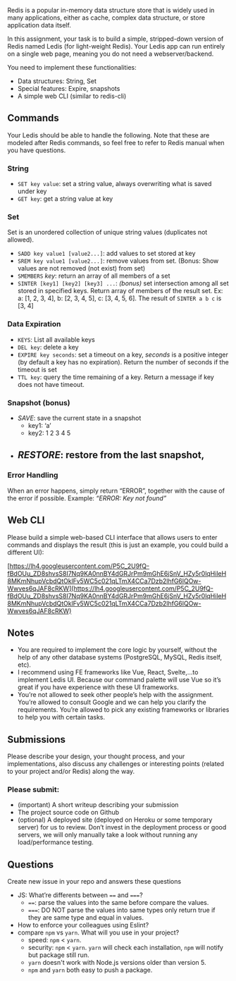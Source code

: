 Redis is a popular in-memory data structure store that is widely used in many applications, either as cache, complex data structure, or store application data itself.

In this assignment, your task is to build a simple, stripped-down version of Redis named Ledis (for light-weight Redis). Your Ledis app can run entirely on a single web page, meaning you do not need a webserver/backend.

You need to implement these functionalities:

- Data structures: String, Set
- Special features: Expire, snapshots
- A simple web CLI (similar to redis-cli)

## **Commands**

Your Ledis should be able to handle the following. Note that these are modeled after Redis commands, so feel free to refer to Redis manual when you have questions.

### **String**

- `SET key value`: set a string value, always overwriting what is saved under key
- `GET key`: get a string value at key

### **Set**

Set is an unordered collection of unique string values (duplicates not allowed).

- `SADD key value1 [value2...]`: add values to set stored at key
- `SREM key value1 [value2...]`: remove values from set. (Bonus: Show values are not removed (not exist) from set)
- `SMEMBERS` *key*: return an array of all members of a set
- `SINTER [key1] [key2] [key3] ...`: *(bonus)* set intersection among all set stored in specified keys. Return array of members of the result set. Ex: a: [1, 2, 3, 4], b: [2, 3, 4, 5], c: [3, 4, 5, 6]. The result of `SINTER a b c` is [3, 4]

### **Data Expiration**

- `KEYS`: List all available keys
- `DEL key`: delete a key
- `EXPIRE key seconds`: set a timeout on a key, *seconds* is a positive integer (by default a key has no expiration). Return the number of seconds if the timeout is set
- `TTL key`: query the time remaining of a key. Return a message if key does not have timeout.

### **Snapshot (bonus)**

- *SAVE*: save the current state in a snapshot
    - key1: ‘a’
    - key2: 1 2 3 4 5
- *RESTORE*: restore from the last snapshot,
    - 

### **Error Handling**

When an error happens, simply return “ERROR”, together with the cause of the error if possible. Example: *“ERROR: Key not found”*

## **Web CLI**

Please build a simple web-based CLI interface that allows users to enter commands and displays the result (this is just an example, you could build a different UI):

[https://lh4.googleusercontent.com/P5C_2U9fQ-fBdOUu_ZD8shvsS8I7Nq9KA0nnBY4dGRJrPm9mGhE6jSnV_HZy5r0lqHileH8MKmNhupVcbdQtOklFv5WC5c021qLTmX4CCa7Dzb2lhfG6lQOw-Wwves6qJAF8cRKW](https://lh4.googleusercontent.com/P5C_2U9fQ-fBdOUu_ZD8shvsS8I7Nq9KA0nnBY4dGRJrPm9mGhE6jSnV_HZy5r0lqHileH8MKmNhupVcbdQtOklFv5WC5c021qLTmX4CCa7Dzb2lhfG6lQOw-Wwves6qJAF8cRKW)

## **Notes**

- You are required to implement the core logic by yourself, without the help of any other database systems (PostgreSQL, MySQL, Redis itself, etc).
- I recommend using FE frameworks like Vue, React, Svelte,...to implement Ledis UI. Because our command palette will use Vue so it’s great if you have experience with these UI frameworks.
- You’re not allowed to seek other people’s help with the assignment. You’re allowed to consult Google and we can help you clarify the requirements. You’re allowed to pick any existing frameworks or libraries to help you with certain tasks.

## **Submissions**

Please describe your design, your thought process, and your implementations, also discuss any challenges or interesting points (related to your project and/or Redis) along the way.

### **Please submit:**

- (important) A short writeup describing your submission
- The project source code on Github
- (optional) A deployed site (deployed on Heroku or some temporary server) for us to review. Don’t invest in the deployment process or good servers, we will only manually take a look without running any load/performance testing.

## **Questions**

Create new issue in your repo and answers these questions

- JS: What’re differents between `==` and `===`?
  - `==`: parse the values into the same before compare the values.
  -  `===`: DO NOT parse the values into same types only return true if they are same type and equal in values.
- How to enforce your colleagues using Eslint?
- compare `npm` vs `yarn`. What will you use in your project?
  - speed: `npm` < `yarn`.
  - security: `npm` < `yarn`. `yarn` will check each installation, `npm` will notify but package still run.
  - `yarn` doesn't work with Node.js versions older than version 5.
  - `npm` and `yarn` both easy to push a package.
